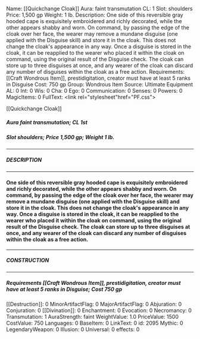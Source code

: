 Name: [[Quickchange Cloak]]
Aura: faint transmutation
CL: 1
Slot: shoulders
Price: 1,500 gp
Weight: 1 lb.
Description: One side of this reversible gray hooded cape is exquisitely embroidered and richly decorated, while the other appears shabby and worn. On command, by passing the edge of the cloak over her face, the wearer may remove a mundane disguise (one applied with the Disguise skill) and store it in the cloak. This does not change the cloak's appearance in any way. Once a disguise is stored in the cloak, it can be reapplied to the wearer who placed it within the cloak on command, using the original result of the Disguise check. The cloak can store up to three disguises at once, and any wearer of the cloak can discard any number of disguises within the cloak as a free action.
Requirements: [[Craft Wondrous Item]], prestidigitation, creator must have at least 5 ranks in Disguise
Cost: 750 gp
Group: Wondrous Item
Source: Ultimate Equipment
AL: 0
Int: 0
Wis: 0
Cha: 0
Ego: 0
Communication: 0
Senses: 0
Powers: 0
MagicItems: 0
FullText: <link rel="stylesheet"href="PF.css"><div class="heading"><p class="alignleft">[[Quickchange Cloak]]</p><div style="clear: both;"></div></div><div><h5><b>Aura </b>faint transmutation; <b>CL </b>1st</h5><h5><b>Slot </b>shoulders; <b>Price </b>1,500 gp; <b>Weight </b>1 lb.</h5></div><hr/><div><h5><b>DESCRIPTION</b></h5></div><hr/><div><h4><p>One side of this reversible gray hooded cape is exquisitely embroidered and richly decorated, while the other appears shabby and worn. On command, by passing the edge of the cloak over her face, the wearer may remove a mundane disguise (one applied with the Disguise skill) and store it in the cloak. This does not change the cloak's appearance in any way. Once a disguise is stored in the cloak, it can be reapplied to the wearer who placed it within the cloak on command, using the original result of the Disguise check. The cloak can store up to three disguises at once, and any wearer of the cloak can discard any number of disguises within the cloak as a free action.</p></h4></div><hr/><div><h5><b>CONSTRUCTION</b></h5></div><hr/><div><h5><b>Requirements </b>[[Craft Wondrous Item]], <i>prestidigitation</i>, creator must have at least 5 ranks in Disguise; <b>Cost </b>750 gp</h5></div>
[[Destruction]]: 0
MinorArtifactFlag: 0
MajorArtifactFlag: 0
Abjuration: 0
Conjuration: 0
[[Divination]]: 0
Enchantment: 0
Evocation: 0
Necromancy: 0
Transmutation: 1
AuraStrength: faint
WeightValue: 1.0
PriceValue: 1500
CostValue: 750
Languages: 0
BaseItem: 0
LinkText: 0
id: 2095
Mythic: 0
LegendaryWeapon: 0
Illusion: 0
Universal: 0
effects: 0
